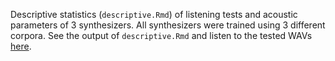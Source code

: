 Descriptive statistics (`descriptive.Rmd`) of listening tests and acoustic parameters of 3 synthesizers.
All synthesizers were trained using 3 different corpora.
See the output of `descriptive.Rmd` and listen to the tested WAVs [here](https://pajupuujh.github.io/3synt_listening_test_results_resources/). 


